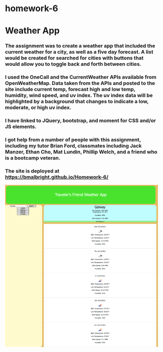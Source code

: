 # homework-6
# Weather App

### The assignment was to create a weather app that included the current weather for a city, as well as a five day forecast. A list would be created for searched for cities with buttons that would allow you to toggle back and forth between cities. 

### I used the OneCall and the CurrentWeather APIs available from OpenWeatherMap. Data taken from the APIs and posted to the site include current temp, forecast high and low temp, humidity, wind speed, and uv index. The uv index data will be highlighted by a background that changes to indicate a low, moderate, or high uv index. 

### I have linked to JQuery, bootstrap, and moment for CSS and/or JS elements. 

### I got help from a number of people with this assignment, including my tutor Brian Ford, classmates including Jack Manzer, Ethan Cho, Mat Lundin, Phillip Welch, and a friend who is a bootcamp veteran. 

### The site is deployed at https://bmalbright.github.io/Homework-6/

![Homework 6 screenshot](homework6.png)
